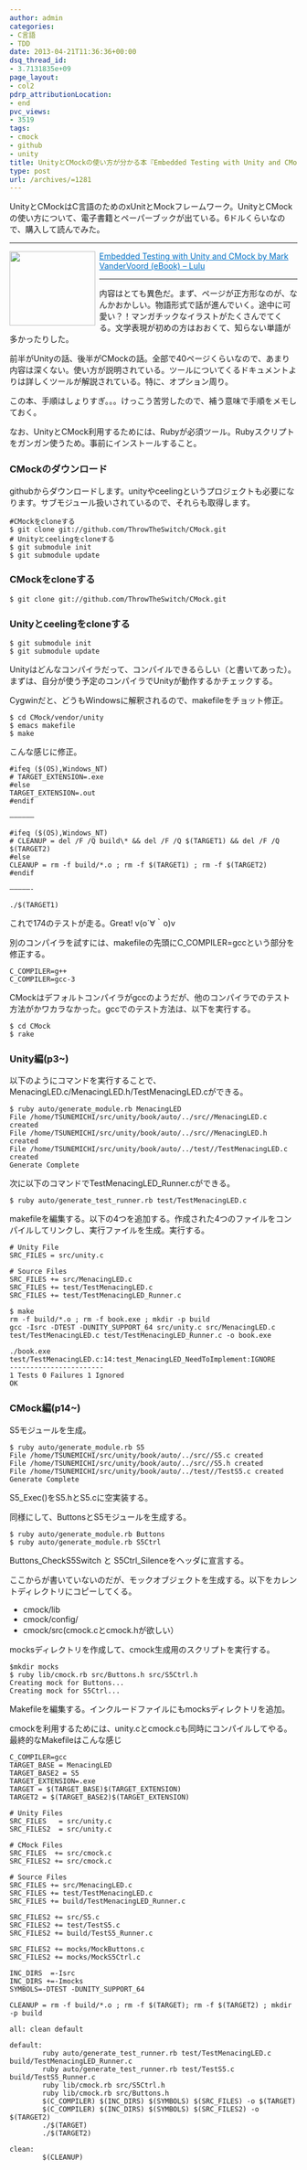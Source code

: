 ```yaml
---
author: admin
categories:
- C言語
- TDD
date: 2013-04-21T11:36:36+00:00
dsq_thread_id:
- 3.7131835e+09
page_layout:
- col2
pdrp_attributionLocation:
- end
pvc_views:
- 3519
tags:
- cmock
- github
- unity
title: UnityとCMockの使い方が分かる本『Embedded Testing with Unity and CMock』を読んだ
type: post
url: /archives/=1281
---
```


UnityとCMockはC言語のためのxUnitとMockフレームワーク。UnityとCMockの使い方について、電子書籍とペーパーブックが出ている。6ドルくらいなので、購入して読んでみた。

* * *

<a href="http://www.lulu.com/shop/mark-vandervoord/embedded-testing-with-unity-and-cmock/ebook/product-17422227.html" target="_blank"><img class="alignleft" style="margin: 0px 7px 2px 0px;" alt="" src="http://capture.heartrails.com/150x130/shadow?http://www.lulu.com/shop/mark-vandervoord/embedded-testing-with-unity-and-cmock/ebook/product-17422227.html" width="150" height="130" align="left" border="0" /></a> <a style="color: #0070c5;" href="http://www.lulu.com/shop/mark-vandervoord/embedded-testing-with-unity-and-cmock/ebook/product-17422227.html" target="_blank">Embedded Testing with Unity and CMock by Mark VanderVoord (eBook) &#8211; Lulu</a> <img alt="" src="http://b.hatena.ne.jp/entry/image/http://www.lulu.com/shop/mark-vandervoord/embedded-testing-with-unity-and-cmock/ebook/product-17422227.html" border="0" />

* * *

内容はとても異色だ。まず、ページが正方形なのが、なんかおかしい。物語形式で話が進んでいく。途中に可愛い？！マンガチックなイラストがたくさんでてくる。文学表現が初めの方はおおくて、知らない単語が多かったりした。

前半がUnityの話、後半がCMockの話。全部で40ページくらいなので、あまり内容は深くない。使い方が説明されている。ツールについてくるドキュメントよりは詳しくツールが解説されている。特に、オプション周り。

この本、手順はしょりすぎ。。。けっこう苦労したので、補う意味で手順をメモしておく。

なお、UnityとCMock利用するためには、Rubyが必須ツール。Rubyスクリプトをガンガン使うため。事前にインストールすること。

### CMockのダウンロード

githubからダウンロードします。unityやceelingというプロジェクトも必要になります。サブモジュール扱いされているので、それらも取得します。

    #CMockをcloneする
    $ git clone git://github.com/ThrowTheSwitch/CMock.git
    # Unityとceelingをcloneする
    $ git submodule init
    $ git submodule update
    

### CMockをcloneする

    $ git clone git://github.com/ThrowTheSwitch/CMock.git
    

### Unityとceelingをcloneする

    $ git submodule init
    $ git submodule update
    

Unityはどんなコンパイラだって、コンパイルできるらしい（と書いてあった）。まずは、自分が使う予定のコンパイラでUnityが動作するかチェックする。

Cygwinだと、どうもWindowsに解釈されるので、makefileをチョット修正。

    $ cd CMock/vendor/unity
    $ emacs makefile
    $ make
    

こんな感じに修正。

    #ifeq ($(OS),Windows_NT)    
    # TARGET_EXTENSION=.exe
    #else
    TARGET_EXTENSION=.out
    #endif
    
    —————–
    
    #ifeq ($(OS),Windows_NT)
    # CLEANUP = del /F /Q build\* && del /F /Q $(TARGET1) && del /F /Q $(TARGET2)
    #else
    CLEANUP = rm -f build/*.o ; rm -f $(TARGET1) ; rm -f $(TARGET2)
    #endif
    
    —————-
    
    ./$(TARGET1)
    

これで174のテストが走る。Great! v(o´∀｀o)v

別のコンパイラを試すには、makefileの先頭にC_COMPILER=gccという部分を修正する。

    C_COMPILER=g++
    C_COMPILER=gcc-3
    

CMockはデフォルトコンパイラがgccのようだが、他のコンパイラでのテスト方法がかワカラなかった。gccでのテスト方法は、以下を実行する。

    $ cd CMock
    $ rake
    

### Unity編(p3~)

以下のようにコマンドを実行することで、MenacingLED.c/MenacingLED.h/TestMenacingLED.cができる。

    $ ruby auto/generate_module.rb MenacingLED
    File /home/TSUNEMICHI/src/unity/book/auto/../src//MenacingLED.c created    
    File /home/TSUNEMICHI/src/unity/book/auto/../src//MenacingLED.h created
    File /home/TSUNEMICHI/src/unity/book/auto/../test//TestMenacingLED.c created
    Generate Complete
    

次に以下のコマンドでTestMenacingLED_Runner.cができる。

    $ ruby auto/generate_test_runner.rb test/TestMenacingLED.c
    

makefileを編集する。以下の4つを追加する。作成された4つのファイルをコンパイルしてリンクし、実行ファイルを生成。実行する。

    # Unity File
    SRC_FILES = src/unity.c
    
    # Source Files
    SRC_FILES += src/MenacingLED.c
    SRC_FILES += test/TestMenacingLED.c
    SRC_FILES += test/TestMenacingLED_Runner.c
    
    $ make
    rm -f build/*.o ; rm -f book.exe ; mkdir -p build
    gcc -Isrc -DTEST -DUNITY_SUPPORT_64 src/unity.c src/MenacingLED.c test/TestMenacingLED.c test/TestMenacingLED_Runner.c -o book.exe
    
    ./book.exe
    test/TestMenacingLED.c:14:test_MenacingLED_NeedToImplement:IGNORE
    -----------------------
    1 Tests 0 Failures 1 Ignored
    OK
    

### CMock編(p14~)

S5モジュールを生成。

    $ ruby auto/generate_module.rb S5    
    File /home/TSUNEMICHI/src/unity/book/auto/../src//S5.c created
    File /home/TSUNEMICHI/src/unity/book/auto/../src//S5.h created
    File /home/TSUNEMICHI/src/unity/book/auto/../test//TestS5.c created
    Generate Complete
    

S5_Exec()をS5.hとS5.cに空実装する。

同様にして、ButtonsとS5モジュールを生成する。

    $ ruby auto/generate_module.rb Buttons    
    $ ruby auto/generate_module.rb S5Ctrl
    

Buttons_CheckS5Switch と S5Ctrl_Silenceをヘッダに宣言する。

ここからが書いていないのだが、モックオブジェクトを生成する。以下をカレントディレクトリにコピーしてくる。

  * cmock/lib
  * cmock/config/
  * cmock/src(cmock.cとcmock.hが欲しい）

mocksディレクトリを作成して、cmock生成用のスクリプトを実行する。

    $mkdir mocks
    $ ruby lib/cmock.rb src/Buttons.h src/S5Ctrl.h
    Creating mock for Buttons...
    Creating mock for S5Ctrl...
    

Makefileを編集する。インクルードファイルにもmocksディレクトリを追加。
  
cmockを利用するためには、unity.cとcmock.cも同時にコンパイルしてやる。最終的なMakefileはこんな感じ

    C_COMPILER=gcc 
    TARGET_BASE = MenacingLED 
    TARGET_BASE2 = S5 
    TARGET_EXTENSION=.exe 
    TARGET = $(TARGET_BASE)$(TARGET_EXTENSION) 
    TARGET2 = $(TARGET_BASE2)$(TARGET_EXTENSION)
    
    # Unity Files 
    SRC_FILES   = src/unity.c 
    SRC_FILES2  = src/unity.c
    
    # CMock Files 
    SRC_FILES  += src/cmock.c 
    SRC_FILES2 += src/cmock.c
    
    # Source Files 
    SRC_FILES += src/MenacingLED.c 
    SRC_FILES += test/TestMenacingLED.c 
    SRC_FILES += build/TestMenacingLED_Runner.c
    
    SRC_FILES2 += src/S5.c 
    SRC_FILES2 += test/TestS5.c 
    SRC_FILES2 += build/TestS5_Runner.c
    
    SRC_FILES2 += mocks/MockButtons.c 
    SRC_FILES2 += mocks/MockS5Ctrl.c
    
    INC_DIRS  =-Isrc 
    INC_DIRS +=-Imocks 
    SYMBOLS=-DTEST -DUNITY_SUPPORT_64
    
    CLEANUP = rm -f build/*.o ; rm -f $(TARGET); rm -f $(TARGET2) ; mkdir -p build
    
    all: clean default
    
    default: 
            ruby auto/generate_test_runner.rb test/TestMenacingLED.c build/TestMenacingLED_Runner.c 
            ruby auto/generate_test_runner.rb test/TestS5.c build/TestS5_Runner.c 
            ruby lib/cmock.rb src/S5Ctrl.h 
            ruby lib/cmock.rb src/Buttons.h 
            $(C_COMPILER) $(INC_DIRS) $(SYMBOLS) $(SRC_FILES) -o $(TARGET) 
            $(C_COMPILER) $(INC_DIRS) $(SYMBOLS) $(SRC_FILES2) -o $(TARGET2) 
            ./$(TARGET) 
            ./$(TARGET2)
    
    clean: 
            $(CLEANUP)